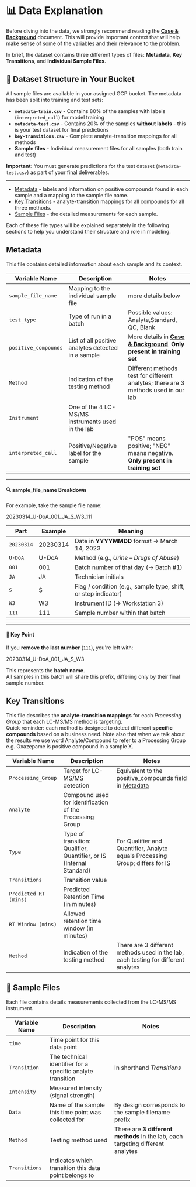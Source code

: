 # 📊 Data Explanation

Before diving into the data, we strongly recommend reading the [**Case & Background**](<Case & Background.md>) document. This will provide important context that will help make sense of some of the variables and their relevance to the problem.

In brief, the dataset contains three different types of files: **Metadata**, **Key Transitions**, and **Individual Sample Files**.

## 📁 Dataset Structure in Your Bucket

All sample files are available in your assigned GCP bucket. The metadata has been split into training and test sets:

- **`metadata-train.csv`** - Contains 80% of the samples with labels (`interpreted_call`) for model training
- **`metadata-test.csv`** - Contains 20% of the samples **without labels** - this is your test dataset for final predictions
- **`key-transitions.csv`** - Complete analyte-transition mappings for all methods
- **Sample files** - Individual measurement files for all samples (both train and test)

**Important:** You must generate predictions for the test dataset (`metadata-test.csv`) as part of your final deliverables.

---

- [Metadata](#metadata) - labels and information on positive compounds found in each sample and a mapping to the sample file name.
- [Key Transitions](#key-transitions) - analyte-transition mappings for all compounds for all three methods.
- [Sample Files](#sample-files) - the detailed measurements for each sample.

Each of these file types will be explained separately in the following sections to help you understand their structure and role in modeling.

## Metadata

This file contains detailed information about each sample and its context.

| Variable Name | Description | Notes |
|--------------------|------------------------------------------------|-------------------------------------------------|
| `sample_file_name` | Mapping to the individual sample file | more details below |
| `test_type` | Type of run in a batch | Possible values: Analyte,Standard, QC, Blank |
| `positive_compounds`| List of all positive analytes detected in a sample | More details in [**Case & Background**](<Case & Background.md>). **Only present in training set**|
| `Method` | Indication of the testing method | Different methods test for different analytes; there are 3 methods used in our lab |
| `Instrument` | One of the 4 LC-MS/MS instruments used in the lab | |
| `interpreted_call` | Positive/Negative label for the sample | "POS" means positive; "NEG" means negative. **Only present in training set** |

---

#### 🔍 sample_file_name Breakdown

For example, take the sample file name:

20230314_U-DoA_001_JA_S_W3_111

| Part               | Example     | Meaning                                                                 |
|--------------------|------------|-------------------------------------------------------------------------|
| `20230314`         | 20230314   | Date in **YYYYMMDD** format → March 14, 2023                           |
| `U-DoA`            | U-DoA      | Method (e.g., *Urine – Drugs of Abuse*)                                |
| `001`              | 001        | Batch number of that day (→ Batch #1)                                  |
| `JA`               | JA         | Technician initials                                                    |
| `S`                | S          | Flag / condition (e.g., sample type, shift, or step indicator)         |
| `W3`               | W3         | Instrument ID (→ Workstation 3)                              |
| `111`              | 111        | Sample number within that batch                                        |

---

#### 🧾 Key Point
If you **remove the last number** (`111`), you're left with:

20230314_U-DoA_001_JA_S_W3

This represents the **batch name**.  
All samples in this batch will share this prefix, differing only by their final sample number.

## Key Transitions

This file describes the **analyte–transition mappings** for each *Processing Group* that each LC-MS/MS method is targeting.  
Quick reminder: each method is designed to detect different **specific compounds** based on a business need. Note also that when we talk about the results we use word Analyte/Compound to refer to a Processing Group e.g. Oxazepame is positive compound in a sample X.

| Variable Name | Description | Notes |
|--------------------|------------------------------------------------|-------------------------------------------------|
| `Processing_Group` | Target for LC-MS/MS detection | Equivalent to the positive_compounds field in [Metadata](#metadata) |
| `Analyte` | Compound used for identification of the Processing Group | |
| `Type` | Type of transition: Qualifier, Quantifier, or IS (Internal Standard) | For Qualifier and Quantifier, Analyte equals Processing Group; differs for IS |
| `Transitions` | Transition value | |
| `Predicted RT (mins)`| Predicted Retention Time (in minutes) | |
| `RT Window (mins)` | Allowed retention time window (in minutes) | |
| `Method` | Indication of the testing method | There are 3 different methods used in the lab, each testing for different analytes |

## 📂 Sample Files

Each file contains details measurements collected from the LC-MS/MS instrument.

| Variable Name | Description | Notes |
|---------------|-------------|-------|
| `time`        | Time point for this data point | |
| `Transition`  | The technical identifier for a specific analyte transition | In shorthand *Transitions* |
| `Intensity`   | Measured intensity (signal strength) | |
| `Data`        | Name of the sample this time point was collected for | By design corresponds to the sample filename prefix |
| `Method`      | Testing method used | There are **3 different methods** in the lab, each targeting different analytes |
| `Transitions` | Indicates which transition this data point belongs to | |